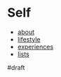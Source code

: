 # Self

- [about](about)
- [lifestyle](lifestyle)
- [experiences](experiences)
- [lists](lists)

#draft

